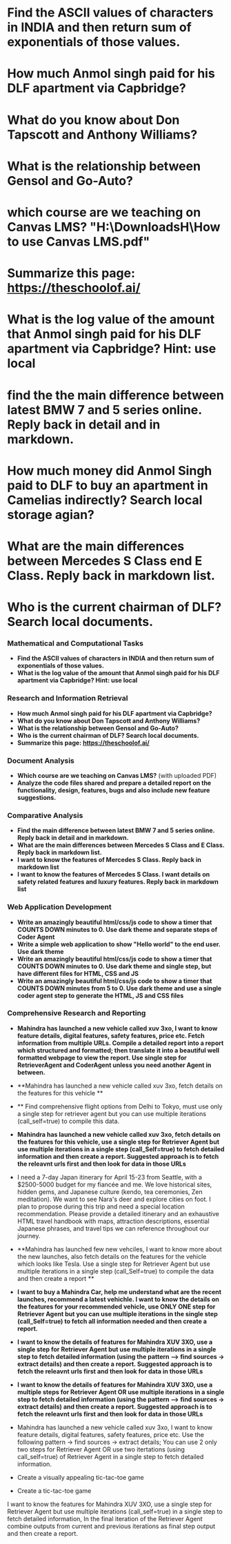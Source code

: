 # Find the ASCII values of characters in INDIA and then return sum of exponentials of those values.
# How much Anmol singh paid for his DLF apartment via Capbridge? 
# What do you know about Don Tapscott and Anthony Williams?
# What is the relationship between Gensol and Go-Auto?
# which course are we teaching on Canvas LMS? "H:\DownloadsH\How to use Canvas LMS.pdf"
# Summarize this page: https://theschoolof.ai/
# What is the log value of the amount that Anmol singh paid for his DLF apartment via Capbridge? Hint: use local 
# find the the main difference between latest BMW 7 and 5 series online. Reply back in detail and in markdown.
# How much money did Anmol Singh paid to DLF to buy an apartment in Camelias indirectly? Search local storage agian?
# What are the main differences between Mercedes S Class end E Class. Reply back in markdown list. 
# Who is the current chairman of DLF? Search local documents. 


### Mathematical and Computational Tasks
- **Find the ASCII values of characters in INDIA and then return sum of exponentials of those values.**
- **What is the log value of the amount that Anmol singh paid for his DLF apartment via Capbridge? Hint: use local**

### Research and Information Retrieval
- **How much Anmol singh paid for his DLF apartment via Capbridge?**
- **What do you know about Don Tapscott and Anthony Williams?**
- **What is the relationship between Gensol and Go-Auto?**
- **Who is the current chairman of DLF? Search local documents.**
- **Summarize this page: https://theschoolof.ai/**

### Document Analysis
- **Which course are we teaching on Canvas LMS?** (with uploaded PDF)
- **Analyze the code files shared and prepare a detailed report on the functionality, design, features, bugs and also include new feature suggestions.**

### Comparative Analysis
- **Find the main difference between latest BMW 7 and 5 series online. Reply back in detail and in markdown.**
- **What are the main differences between Mercedes S Class and E Class. Reply back in markdown list.**
- **I want to know the features of Mercedes S Class. Reply back in markdown list**
- **I want to know the features of Mercedes S Class. I want details on safety related features and luxury features. Reply back in markdown list**

### Web Application Development
- **Write an amazingly beautiful html/css/js code to show a timer that COUNTS DOWN minutes to 0. Use dark theme and separate steps of Coder Agent**
- **Write a simple web application to show "Hello world" to the end user. Use dark theme**
- **Write an amazingly beautiful html/css/js code to show a timer that COUNTS DOWN minutes to 0. Use dark theme and single step, but have different files for HTML, CSS and JS**
- **Write an amazingly beautiful html/css/js code to show a timer that COUNTS DOWN minutes from 5 to 0. Use dark theme and use a single coder agent step to generate the HTML, JS and CSS files**

### Comprehensive Research and Reporting
- **Mahindra has launched a new vehicle called xuv 3xo, I want to know feature details, digital features, safety features, price etc. Fetch information from multiple URLs. Compile a detailed report into a report which structured and formatted; then translate it into a beautiful well formatted webpage to view the report. Use single step for RetrieverAgent and CoderAgent unless you need another Agent in between.**

- **Mahindra has launched a new vehicle called xuv 3xo, fetch details on the features for this vehicle **
- ** Find comprehensive flight options from Delhi to Tokyo, must use only a single step for retriever agent but you can use multiple iterations (call_self=true) to compile this data.
- **Mahindra has launched a new vehicle called xuv 3xo, fetch details on the features for this vehicle, use a single step for Retriever Agent but use multiple iterations in a single step (call_Self=true) to fetch detailed information and then create a report. Suggested approach is to fetch the releavnt urls first and then look for data in those URLs**

- I need a 7-day Japan itinerary for April 15-23 from Seattle, with a $2500-5000 budget for my fiancée and me. We love historical sites, hidden gems, and Japanese culture (kendo, tea ceremonies, Zen meditation). We want to see Nara's deer and explore cities on foot. I plan to propose during this trip and need a special location recommendation. Please provide a detailed itinerary and an exhaustive HTML travel handbook with maps, attraction descriptions, essential Japanese phrases, and travel tips we can reference throughout our journey.


- **Mahindra has launched few new vehciles, I want to know more about the new launches, also fetch details on the features for the vehicle which looks like Tesla. Use a single step for Retriever Agent but use multiple iterations in a single step (call_Self=true) to compile the data and then create a report **


- **I want to buy a Mahindra Car, help me understand what are the recent launches, recommend a latest vehichle. I want to know the details on the features for your recommended vehicle, use ONLY ONE step for Retriever Agent but you can use multiple iterations in the single step (call_Self=true) to fetch all information needed and then create a report.**

- **I want to know the details of features for Mahindra XUV 3XO, use a single step for Retriever Agent but use multiple iterations in a single step to fetch detailed information (using the pattern --> find sources → extract details) and then create a report. Suggested approach is to fetch the releavnt urls first and then look for data in those URLs**


- **I want to know the details of features for Mahindra XUV 3XO, use a multiple steps for Retriever Agent OR use multiple iterations in a single step to fetch detailed information (using the pattern --> find sources → extract details) and then create a report. Suggested approach is to fetch the releavnt urls first and then look for data in those URLs**

- Mahindra has launched a new vehicle called xuv 3xo, I want to know feature details, digital features, safety features, price etc. Use the following pattern -> find sources → extract details; You can use 2 only two steps for Retriever Agent OR use two itertations (using call_self=true) of Retriever Agent in a single step to fetch detailed information.

- Create a visually appealing tic-tac-toe game 
- Create a tic-tac-toe game 

I want to know the features for Mahindra XUV 3XO, use a single step for Retriever Agent but use multiple iterations (call_self=true) in a single step to fetch detailed information, In the final iteration of the Retriever Agent combine outputs from current and previous iterations as final step output and then create a report.



